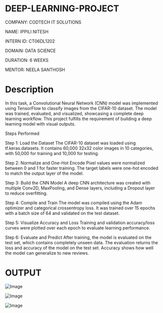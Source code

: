 # DEEP-LEARNING-PROJECT
COMPANY: CODTECH IT SOLUTIONS

NAME: IPPILI NITESH

INTERN ID: CT06DL1202

DOMAIN: DATA SCIENCE

DURATION: 6 WEEKS

MENTOR: NEELA SANTHOSH

# Description
In this task, a Convolutional Neural Network (CNN) model was implemented using TensorFlow to classify images from the CIFAR-10 dataset. The model was trained, evaluated, and visualized, showcasing a complete deep learning workflow. This project fulfills the requirement of building a deep learning model with visual outputs.

Steps Performed

Step 1: Load the Dataset
The CIFAR-10 dataset was loaded using tf.keras.datasets. It contains 60,000 32x32 color images in 10 categories, with 50,000 for training and 10,000 for testing.

Step 2: Normalize and One-Hot Encode
Pixel values were normalized between 0 and 1 for faster training. The target labels were one-hot encoded to match the output layer of the model.

Step 3: Build the CNN Model
A deep CNN architecture was created with multiple Conv2D, MaxPooling, and Dense layers, including a Dropout layer to reduce overfitting.

Step 4: Compile and Train
The model was compiled using the Adam optimizer and categorical crossentropy loss. It was trained over 15 epochs with a batch size of 64 and validated on the test dataset.

Step 5: Visualize Accuracy and Loss
Training and validation accuracy/loss curves were plotted over each epoch to evaluate learning performance.

Step 6: Evaluate and Predict
After training, the model is evaluated on the test set, which contains completely unseen data. The evaluation returns the loss and accuracy of the model on the test set. Accuracy shows how well the model can generalize to new reviews.

# OUTPUT

![Image](https://github.com/user-attachments/assets/6209108f-abf4-4e91-ab84-dc28958838a0)

![Image](https://github.com/user-attachments/assets/a93467ea-9c3b-4700-9d73-d44e9728557c)

![Image](https://github.com/user-attachments/assets/464f7a01-78a7-4161-ae35-73eb818aff12)
